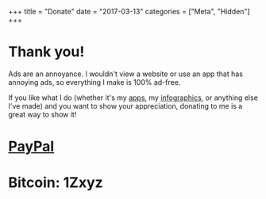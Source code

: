 +++
title = "Donate"
date = "2017-03-13"
categories = ["Meta", "Hidden"]
+++

# Thank you!

Ads are an annoyance. I wouldn't view a website or use an app that has
annoying ads, so everything I make is 100% ad-free.

If you like what I do (whether it's my [apps](/app/), my
[infographics](/infographic/), or anything else I've made) and you
want to show your appreciation, donating to me is a great way to show it!

# [PayPal](https://www.paypal.com/cgi-bin/webscr?cmd=_donations&business=jonross%2ezlsa%40gmail%2ecom&lc=US&item_name=ZLSA%20Design&no_note=0&currency_code=USD)

# Bitcoin: 1Zxyz


